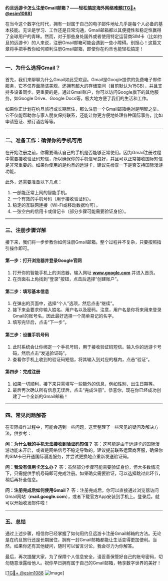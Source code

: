 **约旦远游卡怎么注册Gmail邮箱？——轻松搞定海外网络难题[[TG💪+ @esim1088](https://t.me/s/esim1088)]**

在当今这个数字化时代，拥有一封属于自己的电子邮件地址几乎是每个人必备的基本技能。无论是学习、工作还是日常沟通，Gmail邮箱都以其便捷性和稳定性赢得了全球用户的青睐。然而，对于那些身处国外或者使用特定运营商SIM卡（比如约旦的远游卡）的人来说，注册Gmail邮箱可能会遇到一些小障碍。别担心！这篇文章将手把手教你如何顺利注册Gmail邮箱，即使你在约旦也能轻松搞定！

---

### **一、为什么选择Gmail？**
首先，我们来聊聊为什么Gmail如此受欢迎。Gmail是Google提供的免费电子邮件服务，它不仅界面简洁美观，还拥有超大的存储空间（目前默认为15GB），并且支持多设备同步。更重要的是，通过Gmail账户，你可以访问Google旗下的其他服务，如Google Drive、Google Docs等，极大地方便了我们的生活和工作。

如果你正计划在约旦旅行或长期居住，那么注册一个Gmail邮箱绝对是明智之举。它不仅能帮助你与家人朋友保持联系，还能让你更方便地处理各种国际事务，比如申请签证、预订酒店等等。

---

### **二、准备工作：确保你的手机可用**
在开始注册之前，你需要确认自己的手机是否能够正常使用。因为Gmail注册过程中需要接收验证码短信，所以确保你的手机信号良好，并且可以正常接收国际短信是非常重要的。如果你使用的是约旦的远游卡，建议先检查一下是否支持国际漫游功能。

此外，还需要准备以下几点：
1. 一部能正常上网的智能手机。
2. 一个有效的手机号码（用于接收验证码）。
3. 稳定的互联网连接（Wi-Fi或移动数据均可）。
4. 一张空白的信用卡或借记卡（部分步骤可能需要验证身份）。

---

### **三、注册步骤详解**
接下来，我们将一步步教你如何注册Gmail邮箱。整个过程并不复杂，只要按照指引操作即可。

#### **第一步：打开浏览器并登录Google官网**
1. 打开你的智能手机上的浏览器，输入网址 **www.google.com** 并进入首页。
2. 在页面右上角找到“登录”按钮，点击后选择“创建账户”。

#### **第二步：填写基本信息**
1. 在弹出的页面中，选择“个人”选项，然后点击“继续”。
2. 接下来会要求你输入姓名、用户名以及密码。注意，用户名是你将来用来登录Gmail的账号名，因此最好选择一个简单易记的名字。
3. 填写完毕后，点击“下一步”。

#### **第三步：设置手机号码**
1. 此时系统会让你绑定一个手机号码，用于接收验证码短信。输入你的远游卡号码，然后点击“发送验证码”。
2. 查看你手机上收到的验证码短信，将其输入到对应的框内，点击“验证”。

#### **第四步：完成注册**
1. 如果一切顺利，接下来只需填写一些额外的信息，例如性别、出生日期等。
2. 最后再次确认所有信息无误后，点击“完成注册”。恭喜你，现在你已经成功创建了一个全新的Gmail邮箱！

---

### **四、常见问题解答**
在实际操作过程中，可能会遇到一些问题，这里整理了一些常见的疑问及解决方法，供参考：

**问：为什么我的手机无法接收到验证码短信？**
答：这可能是由于远游卡的国际漫游功能未开启，或者是网络信号不稳定导致的。建议提前联系运营商客服，确保你的SIM卡已开通国际漫游服务，并尝试更换地点重新发送验证码。

**问：我没有信用卡怎么办？**
答：虽然部分步骤可能需要验证身份，但大多数情况下，只需提供手机号码即可完成注册。如果确实需要验证，可以选择跳过此环节，稍后再补全信息。

**问：注册完成后如何使用Gmail？**
答：注册完成后，你可以直接通过浏览器访问Gmail网站（**mail.google.com**），或者下载官方App安装到手机上。登录后，就可以开始收发邮件啦！

---

### **五、总结**
通过上述步骤，相信你已经掌握了如何用约旦远游卡注册Gmail邮箱的方法。无论是在约旦旅行还是长期居住，拥有一封Gmail邮箱都能让生活变得更加便利。当然，如果你还有其他疑问，随时可以留言讨论，我会尽力为你解答。

最后，再次提醒大家，为了保障个人信息安全，请妥善保管好自己的账号密码，切勿随意泄露给他人。祝你早日拥有属于自己的Gmail邮箱，畅享数字世界的美好！

[[TG💪+ @esim1088](https://t.me/s/esim1088) ![Image](https://i.postimg.cc/4NQfJmqS/Snipaste-2025-05-13-00-14-12.png)]
